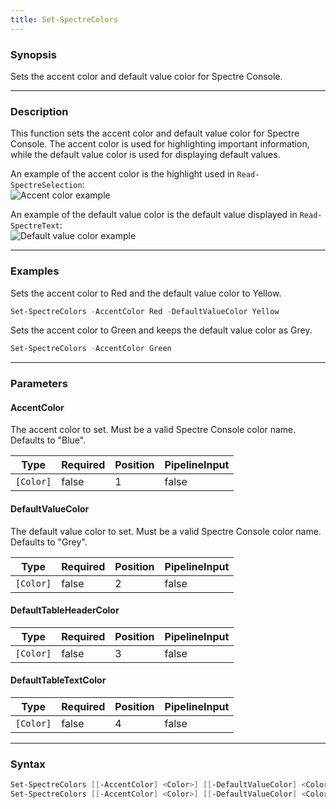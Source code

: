 ```yaml
---
title: Set-SpectreColors
---
```




### Synopsis
Sets the accent color and default value color for Spectre Console.

---

### Description

This function sets the accent color and default value color for Spectre Console. The accent color is used for highlighting important information, while the default value color is used for displaying default values.

An example of the accent color is the highlight used in `Read-SpectreSelection`:  
![Accent color example](/accentcolor.png)

An example of the default value color is the default value displayed in `Read-SpectreText`:  
![Default value color example](/defaultcolor.png)

---

### Examples
Sets the accent color to Red and the default value color to Yellow.

```powershell
Set-SpectreColors -AccentColor Red -DefaultValueColor Yellow
```
Sets the accent color to Green and keeps the default value color as Grey.

```powershell
Set-SpectreColors -AccentColor Green
```

---

### Parameters
#### **AccentColor**
The accent color to set. Must be a valid Spectre Console color name. Defaults to "Blue".

|Type     |Required|Position|PipelineInput|
|---------|--------|--------|-------------|
|`[Color]`|false   |1       |false        |

#### **DefaultValueColor**
The default value color to set. Must be a valid Spectre Console color name. Defaults to "Grey".

|Type     |Required|Position|PipelineInput|
|---------|--------|--------|-------------|
|`[Color]`|false   |2       |false        |

#### **DefaultTableHeaderColor**

|Type     |Required|Position|PipelineInput|
|---------|--------|--------|-------------|
|`[Color]`|false   |3       |false        |

#### **DefaultTableTextColor**

|Type     |Required|Position|PipelineInput|
|---------|--------|--------|-------------|
|`[Color]`|false   |4       |false        |

---

### Syntax
```powershell
Set-SpectreColors [[-AccentColor] <Color>] [[-DefaultValueColor] <Color>] [[-DefaultTableHeaderColor] <Color>] [[-DefaultTableTextColor] <Color>] [<CommonParameters>]
Set-SpectreColors [[-AccentColor] <Color>] [[-DefaultValueColor] <Color>] [[-DefaultTableHeaderColor] <Color>] [[-DefaultTableTextColor] <Color>] [<CommonParameters>]
```
